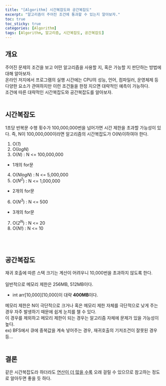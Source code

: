 ```yaml
---
title: "[Algorithm] 시간복잡도와 공간복잡도"
excerpt: "알고리즘이 주어진 조건에 통과할 수 있는지 알아보자."
toc: true
toc_sticky: true
categories: [Algorithm]
tags: [Algorithm, 알고리즘, 시간복잡도, 공간복잡도]
---
```


## 개요
주어진 문제의 조건을 보고 어떤 알고리즘을 사용할 지, 혹은 가능할 지 판단하는 방법에 대해 알아보자. <br>
온라인 저지에서 프로그램의 실행 시간에는 CPU의 성능, 언어, 컴파일러, 운영체제 등 다양한 요소가 관여하지만 이런 조건들을 한정 지으면 대략적인 예측이 가능하다. <br>
조건에 따른 대략적인 시간복잡도와 공간복잡도를 알아보자. 
<br>
<br>

## 시간복잡도
1초당 반복문 수행 횟수가 100,000,000번을 넘어가면 시간 제한을 초과할 가능성이 있다. 즉, N이 100,000,000이라면 알고리즘의 시간복잡도가 O(*N*)이하여야 한다.

1. O(*1*)
2. O(*logN*)
3. O(*N*) : N <= 100,000,000
- 1개의 for문
4. O(*NlogN*) : N <= 5,000,000
5. O(*N<sup>2</sup>*) : N <= 1,000,000
- 2개의 for문
6. O(*N<sup>3</sup>*) : N <= 500
- 3개의 for문
7. O(*2<sup>N</sup>*) : N <= 20
8. O(*N!*) : N <= 10

<br>
<br>

## 공간복잡도

재귀 호출에 따른 스택 크기는 계산이 어려우니 10,000번을 초과하지 않도록 한다. <br> <br>
일반적으로 메모리 제한은 256MB, 512MB이다.
- int arr[10,000][10,000]이 대략 **400MB**이다.

메모리 제한은 N이 극단적으로 크거나 혹은 메모리 제한 자체를 극단적으로 낮게 주는 경우 자주 발생하기 때문에 쉽게 눈치를 챌 수 있다. <br>
이 경우를 제외하고 메모리 제한이 되는 경우는 알고리즘 자체에 문제가 있을 가능성이 높다. <br>
ex) BFS에서 큐에 중복값을 계속 넣어주는 경우, 재귀호출의 기저조건이 잘못된 경우 등...
<br>
<br>

## 결론
같은 시간복잡도라 하더라도 <acronym title="입출력 최적화를 하지 않았거나 재귀함수의 함수 호출 비용 등...">연산이 더 많을 수록</acronym> 오래 걸릴 수 있으므로 참고하는 정도로 알아두면 좋을 듯 하다.